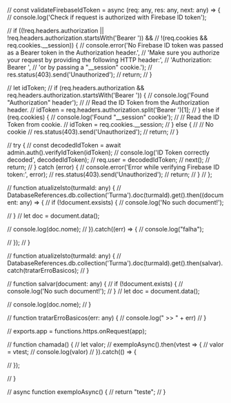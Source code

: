 
// const validateFirebaseIdToken = async (req: any, res: any, next: any) => {
//     console.log('Check if request is authorized with Firebase ID token');

//     if ((!req.headers.authorization || !req.headers.authorization.startsWith('Bearer ')) &&
//         !(req.cookies && req.cookies.__session)) {
//         console.error('No Firebase ID token was passed as a Bearer token in the Authorization header.',
//             'Make sure you authorize your request by providing the following HTTP header:',
//             'Authorization: Bearer <Firebase ID Token>',
//             'or by passing a "__session" cookie.');
//         res.status(403).send('Unauthorized');
//         return;
//     }

//     let idToken;
//     if (req.headers.authorization && req.headers.authorization.startsWith('Bearer ')) {
//         console.log('Found "Authorization" header');
//         // Read the ID Token from the Authorization header.
//         idToken = req.headers.authorization.split('Bearer ')[1];
//     } else if (req.cookies) {
//         console.log('Found "__session" cookie');
//         // Read the ID Token from cookie.
//         idToken = req.cookies.__session;
//     } else {
//         // No cookie
//         res.status(403).send('Unauthorized');
//         return;
//     }

//     try {
//         const decodedIdToken = await admin.auth().verifyIdToken(idToken);
//         console.log('ID Token correctly decoded', decodedIdToken);
//         req.user = decodedIdToken;
//         next();
//         return;
//     } catch (error) {
//         console.error('Error while verifying Firebase ID token:', error);
//         res.status(403).send('Unauthorized');
//         return;
//     }
// };


// function atualizeIsto(turmaId: any) {
//     DatabaseReferences.db.collection('Turma').doc(turmaId).get().then((document: any) => {
//         if (!document.exsists) {
//             console.log('No such document!');

//         }
//         let doc = document.data();

//         console.log(doc.nome);
//     }).catch((err) => {
//         console.log("falha");

//     });
// }


// function atualizeIsto(turmaId: any) {
//     DatabaseReferences.db.collection('Turma').doc(turmaId).get().then(salvar).catch(tratarErroBasicos);
// }


// function salvar(document: any) {
//     if (!document.exists) {
//         console.log('No such document!');
//     }
//     let doc = document.data();

//     console.log(doc.nome);
// }

// function tratarErroBasicos(err: any) {
//     console.log(" >> " + err)
// }

// exports.app = functions.https.onRequest(app);


// function chamada() {
//     let valor;
//     exemploAsync().then(vtest => {
//         valor = vtest;
//         console.log(valor)
//     }).catch(() => {

//     });

// }

// async function exemploAsync() {
//     return "teste";
// }